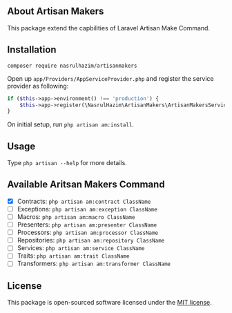 ## About Artisan Makers

This package extend the capbilities of Laravel Artisan Make Command.

## Installation

```
composer require nasrulhazim/artisanmakers
```

Open up `app/Providers/AppServiceProvider.php` and register the service provider as following:

```php
if ($this->app->environment() !== 'production') {
    $this->app->register(\NasrulHazim\ArtisanMakers\ArtisanMakersServiceProvider::class);
}
```

On initial setup, run `php artisan am:install`.

## Usage

Type `php artisan --help` for more details.

## Available Aritsan Makers Command

- [x] Contracts: `php artisan am:contract ClassName`
- [ ] Exceptions: `php artisan am:exception ClassName`
- [ ] Macros: `php artisan am:macro ClassName`
- [ ] Presenters: `php artisan am:presenter ClassName`
- [ ] Processors: `php artisan am:processor ClassName`
- [ ] Repositories: `php artisan am:repository ClassName`
- [ ] Services: `php artisan am:service ClassName`
- [ ] Traits: `php artisan am:trait ClassName`
- [ ] Transformers: `php artisan am:transformer ClassName`

## License

This package is open-sourced software licensed under the [MIT license](http://opensource.org/licenses/MIT).